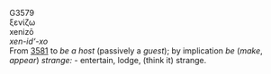 <body>
  <p>G3579<br>  ξενίζω  <br> xenizō  <br><i>xen-id‘-xo </i><br>From <a href="g3581.htm">3581</a>  to <i>be</i> <i>a</i> <i>host</i> (passively a <i>guest</i>); by implication <i>be</i> (<i>make</i>, <i>appear</i>) <i>strange:</i> - entertain, lodge, (think it) strange.<br></p>
 </body>